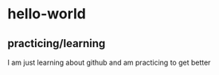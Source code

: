 # hello-world
## practicing/learning

I am just learning about github and am practicing to get better
